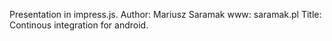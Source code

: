 Presentation in impress.js. 
Author: Mariusz Saramak
www: saramak.pl
Title: Continous integration for android. 
